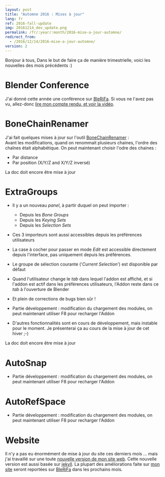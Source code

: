 ```yaml
---
layout: post
title: "Automne 2016 : Mises à jour"
lang: fr
ref: 2016-fall-update
img: 20161214_dev_update.png
permalink: /fr/:year/:month/2016-mise-a-jour-automne/
redirect_from:
  - /2016/12/14/2016-mise-a-jour-automne/
version: 2
---
```


Bonjour à tous,
Dans le but de faire ça de manière trimestrielle, voici les nouvelles des mois précédents :)


# Blender Conference
J'ai donné cette année une conférence sur [BleRiFa][1]. Si vous ne l'avez pas vu, allez-donc [lire mon compte rendu, et voir la vidéo][2].

# BoneChainRenamer
J'ai fait quelques mises à jour sur l'outil [BoneChainRenamer][3] :  
Avant les modifications, quand on renommait plusieurs chaines, l'ordre des chaînes était alphabétique. On peut maintenant choisir l'odre des chaines :   

*  Par distance
*  Par position (X/Y/Z and X/Y/Z inversé)

La doc doit encore être mise à jour

# ExtraGroups

*  Il y a un nouveau _panel_, à partir duquel on peut importer :  
	*  Depuis les _Bone Groups_
	*  Depuis les _Keying Sets_
	*  Depuis les _Selection Sets_

*  Ces 3 importeurs sont aussi accessibles depuis les préférences utilisateurs
*  La case à cocher pour passer en mode _Edit_ est accessible directement depuis l'interface, pas uniquement depuis les préférences.
*  Le groupe de sélection courante ('_Current Selection_') est disponible par défaut
*  Quand l'utilisateur change le _tab_ dans lequel l'addon est affiché, et si l'addon est actif dans les préférences utilisateurs, l'Addon reste dans ce _tab_ à l'ouverture de Blender
*  Et plein de corrections de bugs bien sûr !
*  Partie développement : modification du chargement des modules, on peut maintenant utiliser F8 pour recharger l'Addon
*  D'autres fonctionnalités sont en cours de développement, mais instable pour le moment. Je présenterai ça au cours de la mise à jour de cet hiver ;-)

La doc doit encore être mise à jour

# AutoSnap

*  Partie développement : modification du chargement des modules, on peut maintenant utiliser F8 pour recharger l'Addon

# AutoRefSpace

*  Partie développement : modification du chargement des modules, on peut maintenant utiliser F8 pour recharger l'Addon

# Website
Il n'y a pas eu énormément de mise à jour du site ces derniers mois ... mais j'ai travaillé sur une toute [nouvelle version de mon site web][4]. Cette nouvelle version est aussi basée sur [jekyll][5].
La plupart des améliorations faite sur [mon site][4] seront reportées sur [BleRiFa][1] dans les prochains mois.

[1]: http://BleRiFa.com
[2]: http://BleRiFa.com/fr/2016/11/bcon16-report/
[3]: http://BleRiFa.com/fr/tools/BoneChainRenamer/
[4]: http://julienduroure.com
[5]: https://jekyllrb.com/
